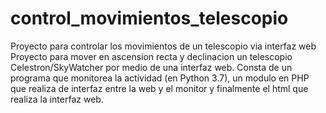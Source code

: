 # control_movimientos_telescopio
Proyecto para controlar los movimientos de un telescopio via interfaz web
Proyecto para mover en ascension recta y declinacion un telescopio Celestron/SkyWatcher por medio de una interfaz web.
Consta de un programa que monitorea la actividad (en Python 3.7), un modulo en PHP que realiza de interfaz entre la web y el monitor y finalmente el html que realiza la interfaz web.
